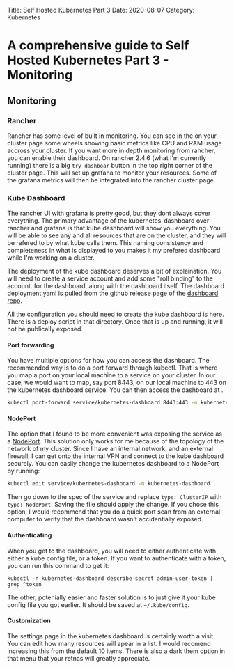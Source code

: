 Title: Self Hosted Kubernetes Part 3
Date: 2020-08-07
Category: Kubernetes

# A comprehensive guide to Self Hosted Kubernetes Part 3 - Monitoring

## Monitoring

### Rancher
Rancher has some level of built in monitoring. You can see in the on your cluster page some wheels showing
basic metrics like CPU and RAM usage accross your cluster. If you want more in depth monitoring from 
rancher, you can enable their dashboard. On rancher 2.4.6 (what I'm currently running) there is a big
`try dashboar` button in the top right corner of the cluster page. This will set up grafana to monitor
your resources. Some of the grafana metrics will then be integrated into the rancher cluster page.

### Kube Dashboard
The rancher UI with grafana is pretty good, but they dont always cover everything.
The primary advantage of the kubernetes-dashboard over rancher and grafana is that kube dashboard will
show you everything. You will be able to see any and all resources that are on the cluster, and
they will be refered to by what kube calls them. This naming consistency and completeness in what
is displayed to you makes it my prefered dashboard while I'm working on a cluster.

The deployment of the kube dashboard deserves a bit of explaination. You will need to create a service
account and add some "roll binding" to the account. for the dashboard, along with the dashboard itself. 
The dashboard deployment yaml is pulled from the github release page of the 
[dashboard repo](https://github.com/kubernetes/dashboard/releases).

All the configuration you should need to create the kube dashboard is [here](/files/self-hosted-kubernetes/kubernetes-dashboard/). 
There is a deploy script in that directory. Once that is up and running, it will not be publically exposed.

#### Port forwarding
You have multiple options for how you can access the dashboard. The recommended way is to do a port forward
through kubectl. That is where you map a port on your local machine to a service on your cluster. In our case,
we would want to map, say port 8443, on our local machine to 443 on the kubernetes dashboard service. 
You can then access the dashboard at [](https://localhost:8443).

```bash
kubectl port-forward service/kubernetes-dashboard 8443:443 -n kubernetes-dashboard
```

#### NodePort
The option that I found to be more convenient was exposing the service as a 
[NodePort](https://kubernetes.io/docs/concepts/services-networking/service/#nodeport). This solution only 
works for me because of the topology of the network of my cluster. Since I have an internal network, and
an external firewall, I can get onto the internal VPN and connect to the kube dashboard securely. You can 
easily change the kubernetes dashboard to a NodePort by running:

```bash
kubectl edit service/kubernetes-dashboard -n kubernetes-dashboard
```

Then go down to the spec of the service and replace `type: ClusterIP` with `type: NodePort`. Saving the 
file should apply the change. If you chose this option, I would recommend that you do a quick port scan from an
external computer to verify that the dashboard wasn't accidentially exposed.

#### Authenticating
When you get to the dashboard, you will need to either authenticate with either a kube config file, or a token.
If you want to authenticate with a token, you can run this command to get it:

```shell
kubectl -n kubernetes-dashboard describe secret admin-user-token | grep ^token
```

The other, potenially easier and faster solution is to just give it your kube config file you got earlier. It should
be saved at `~/.kube/config`.

#### Customization
The settings page in the kubernetes dashboard is certainly worth a visit. You can edit how many resources will apear 
in a list. I would recomend increasing this from the default 10 items. There is also a dark them option in that menu
that your retnas will greatly appreciate. 
